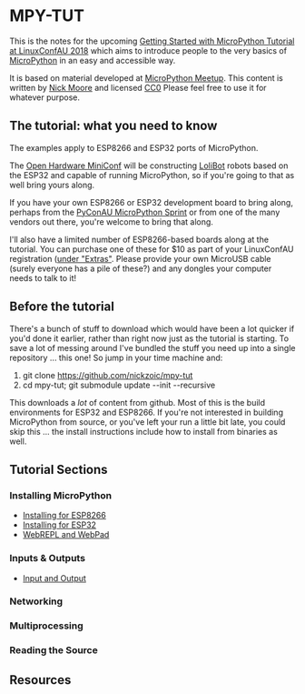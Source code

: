 # MPY-TUT

This is the notes for the upcoming
[Getting Started with MicroPython Tutorial at LinuxConfAU 2018](https://rego.linux.conf.au/schedule/presentation/42/)
which aims to introduce people to the very basics of [MicroPython](https://micropython.org/) in an easy and accessible way.

It is based on material developed at [MicroPython Meetup](https://www.meetup.com/MicroPython-Meetup/).
This content is written by [Nick Moore](http://nick.zoic.org/) and licensed [CC0](https://creativecommons.org/publicdomain/zero/1.0/)
Please feel free to use it for whatever purpose.

## The tutorial: what you need to know

The examples apply to ESP8266 and ESP32 ports of MicroPython.  

The [Open Hardware MiniConf](http://www.openhardwareconf.org/wiki/OHMC2018) will be constructing [LoliBot](https://github.com/CCHS-Melbourne/LoliBot)
robots based on the ESP32 and capable of running MicroPython, so if you're going to that as well bring yours along.

If you have your own ESP8266 or ESP32 development board to bring along, perhaps from the [PyConAU MicroPython Sprint](http://nick.zoic.org/art/micropython-sprints-pyconau/)
or from one of the many vendors out there, you're welcome to bring that along.

I'll also have a limited number of ESP8266-based boards along at the tutorial.  You can purchase one of these for $10 as part
of your LinuxConfAU registration ([under "Extras"](https://rego.linux.conf.au/tickets/category/7).
Please provide your own MicroUSB cable (surely everyone has a pile of these?) and any dongles your computer needs to talk to it!

## Before the tutorial

There's a bunch of stuff to download which would have been a lot quicker if you'd done it earlier, rather than right now just as 
the tutorial is starting.  To save a lot of messing around I've bundled the stuff you need up into a single repository ... this one!
So jump in your time machine and:

1. git clone https://github.com/nickzoic/mpy-tut
2. cd mpy-tut; git submodule update --init --recursive

This downloads a *lot* of content from github.  Most of this is the build environments for ESP32 and ESP8266.
If you're not interested in building MicroPython from source, or you've left your run a little bit late,
you could skip this ... the install instructions include how to install from binaries as well.

## Tutorial Sections

### Installing MicroPython

* [Installing for ESP8266](installing-ESP8266.md)
* [Installing for ESP32](installing-ESP32.md)
* [WebREPL and WebPad](webrepl-and-webpad.md)

### Inputs & Outputs

* [Input and Output](input-and-output.md)

### Networking

### Multiprocessing

### Reading the Source

## Resources




